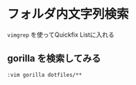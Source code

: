 # フォルダ内文字列検索

`vimgrep` を使ってQuickfix Listに入れる


## gorilla を検索してみる

```vimscript
:vim gorilla dotfiles/**
```
